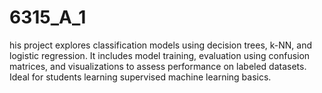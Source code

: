 # 6315_A_1
his project explores classification models using decision trees, k-NN, and logistic regression. It includes model training, evaluation using confusion matrices, and visualizations to assess performance on labeled datasets. Ideal for students learning supervised machine learning basics.
